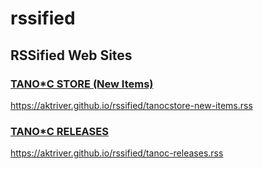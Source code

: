 # rssified

## RSSified Web Sites


### [TANO\*C STORE (New Items)](https://www.tanocstore.net/)

https://aktriver.github.io/rssified/tanocstore-new-items.rss
### [TANO\*C RELEASES](http://www.tano-c.net/release/)

https://aktriver.github.io/rssified/tanoc-releases.rss
